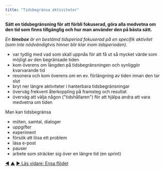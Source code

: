 ```yaml
---
title: "Tidsbegränsa aktiviteter"
---
```



<strong>Sätt en tidsbegränsning för att förbli fokuserad, göra alla medvetna om den tid som finns tillgänglig och hur man använder den på bästa sätt.</strong>

_En **timebox** är en bestämd tidsperiod fokuserad på en specifik aktivitet (som inte nödvändigtvis hinner blir klar inom tidsperioden)._

- var tydlig med vad som skall uppnås för att få ut så mycket värde som möjligt av den begränsade tiden
- kom överens om längden på tidsbegränsningen och synliggör kvarvarande tid
- resonera och kom överens om en ev. förlängning av tiden innan den tar slut
- bryt ner längre aktiviteter i hanterbara tidsbegränsningar
- överväg frekvent återkoppling på framsteg och resultat
- överväg att välja någon ("tidshållaren") för att hjälpa andra att vara medvetna om tiden

Man kan tidsbegränsa

- möten, samtal, dialoger
- uppgifter
- experiment
- försök att lösa ett problem
- läsa e-post
- pauser
- arbete som sträcker sig över en längre tid (en sprint)

<div class="bottom-nav">
<a href="limit-work-in-progress.html" title="Tillbaka till: Begränsa pågående arbete">◀</a> <a href="organizing-work.html" title="Upp: Organisera arbete">▲</a> <a href="align-flow.html" title="Läs vidare: Ensa flödet">▶ Läs vidare: Ensa flödet</a>
</div>


<script type="text/javascript">
Mousetrap.bind('g n', function() {
    window.location.href = 'align-flow.html';
    return false;
});
</script>

